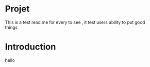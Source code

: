 # Projet
This is a test read.me for every to see , it test users ability to put good things
# Introduction 
hello

